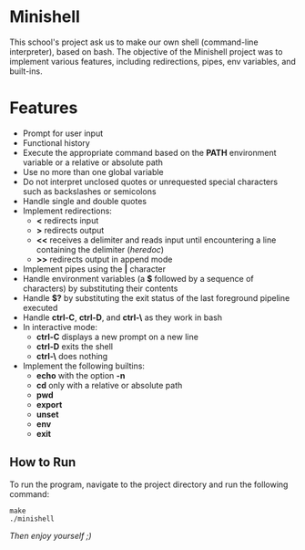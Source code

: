 
# Minishell

This school's project ask us to make our own shell (command-line interpreter), based on bash. The objective of the Minishell project was to implement various features, including redirections, pipes, env variables, and built-ins.

# Features

* Prompt for user input
* Functional history
* Execute the appropriate command based on the **PATH** environment variable or a relative or absolute path
* Use no more than one global variable
* Do not interpret unclosed quotes or unrequested special characters such as backslashes or semicolons
* Handle single and double quotes
* Implement redirections:
    * **<** redirects input
    * **>** redirects output
    * **<<** receives a delimiter and reads input until encountering a line containing the delimiter (*heredoc*)
    * **>>** redirects output in append mode
* Implement pipes using the **|** character
* Handle environment variables (a **$** followed by a sequence of characters) by substituting their contents
* Handle **$?** by substituting the exit status of the last foreground pipeline executed
* Handle **ctrl-C**, **ctrl-D**, and **ctrl-\\** as they work in bash
* In interactive mode:
    * **ctrl-C** displays a new prompt on a new line
    * **ctrl-D** exits the shell
    * **ctrl-\\** does nothing
* Implement the following builtins:
    * **echo** with the option **-n**
    * **cd** only with a relative or absolute path
    * **pwd**
    * **export** 
    * **unset**
    * **env**
    * **exit**

## How to Run

To run the program, navigate to the project directory and run the following command:

```
make
./minishell
```

*Then enjoy yourself ;)*
